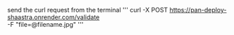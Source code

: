 send the curl request from the terminal 
'''
curl -X POST https://pan-deploy-shaastra.onrender.com/validate \
  -F "file=@filename.jpg"
'''
